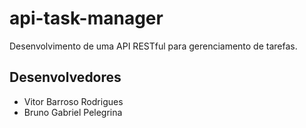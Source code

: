 # api-task-manager
Desenvolvimento de uma API RESTful para gerenciamento de tarefas.

## Desenvolvedores
- Vitor Barroso Rodrigues
- Bruno Gabriel Pelegrina